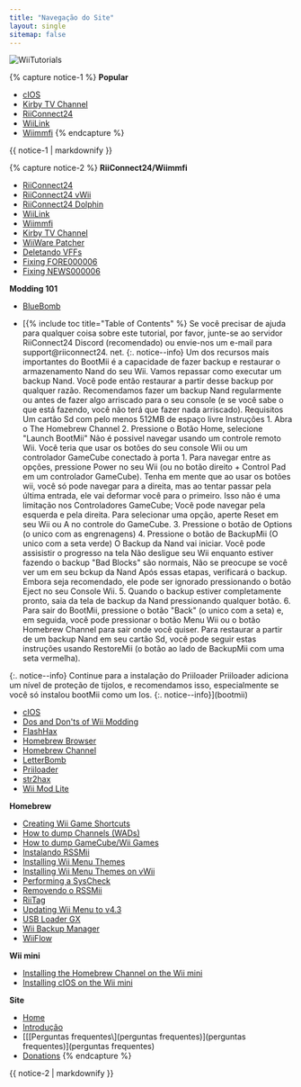 ```yaml
---
title: "Navegação do Site"
layout: single
sitemap: false
---
```


![WiiTutorials](/images/WiiTutorials.jpg)

{% capture notice-1 %}
**Popular**

+ [cIOS](cios)
+ [Kirby TV Channel](kirby-tv)
+ [RiiConnect24](riiconnect24)
+ [WiiLink](wiilink)
+ [Wiimmfi](wiimmfi)
{% endcapture %}
<div class="notice--info">{{ notice-1 | markdownify }}</div>

{% capture notice-2 %}
**RiiConnect24/Wiimmfi**
+ [RiiConnect24](riiconnect24)
+ [RiiConnect24 vWii](riiconnect24-vwii)
+ [RiiConnect24 Dolphin](riiconnect24-dolphin)
+ [WiiLink](wiilink)
+ [Wiimmfi](wiimmfi)
+ [Kirby TV Channel](kirby-tv)
+ [WiiWare Patcher](wiiwarepatcher)
+ [Deletando VFFs](deleting-vffs)
+ [Fixing FORE000006](riiconnect24-batteryfix)
+ [Fixing NEWS000006](news000006)

**Modding 101**
+ [BlueBomb](bluebomb)
* [{% include toc title="Table of Contents" %}
Se você precisar de ajuda para qualquer coisa sobre este tutorial, por favor, junte-se ao servidor RiiConnect24 Discord (recomendado) ou envie-nos um e-mail para support@riiconnect24. net.
{:. notice--info}
Um dos recursos mais importantes do BootMii é a capacidade de fazer backup e restaurar o armazenamento Nand do seu Wii. Vamos repassar como executar um backup Nand. Você pode então restaurar a partir desse backup por qualquer razão. Recomendamos fazer um backup Nand regularmente ou antes de fazer algo arriscado para o seu console (e se você sabe o que está fazendo, você não terá que fazer nada arriscado). Requisitos Um cartão Sd com pelo menos 512MB de espaço livre Instruções 1. Abra o The Homebrew Channel 2. Pressione o Botão Home, selecione "Launch BootMii" Não é possivel navegar usando um controle remoto Wii. Você teria que usar os botões do seu console Wii ou um controlador GameCube conectado à porta 1. Para navegar entre as opções, pressione Power no seu Wii (ou no botão direito + Control Pad em um controlador GameCube). Tenha em mente que ao usar os botões wii, você só pode navegar para a direita, mas ao tentar passar pela última entrada, ele vai deformar você para o primeiro. Isso não é uma limitação nos Controladores GameCube; Você pode navegar pela esquerda e pela direita. Para selecionar uma opção, aperte Reset em seu Wii ou A no controle do GameCube. 3. Pressione o botão de Options (o unico com as engrenagens) 4. Pressione o botão de BackupMii (O unico com a seta verde) O Backup da Nand vai iniciar. Você pode assisistir o progresso na tela Não desligue seu Wii enquanto estiver fazendo o backup "Bad Blocks" são normais, Não se preocupe se você ver um em seu bckup da Nand Após essas etapas, verificará o backup. Embora seja recomendado, ele pode ser ignorado pressionando o botão Eject no seu Console Wii. 5. Quando o backup estiver completamente pronto, saia da tela de backup da Nand pressionando qualquer botão. 6. Para sair do BootMii, pressione o botão "Back" (o unico com a seta) e, em seguida, você pode pressionar o botão Menu Wii ou o botão Homebrew Channel para sair onde você quiser. Para restaurar a partir de um backup Nand em seu cartão Sd, você pode seguir estas instruções usando RestoreMii (o botão ao lado de BackupMii com uma seta vermelha).

{:. notice--info}
 Continue para a instalação do Priiloader Priiloader adiciona um nível de proteção de tijolos, e recomendamos isso, especialmente se você só instalou bootMii como um Ios.
{:. notice--info}](bootmii)
+ [cIOS](cios)
+ [Dos and Don'ts of Wii Modding](dosanddonts)
+ [FlashHax](flashhax)
+ [Homebrew Browser](hbb)
+ [Homebrew Channel](hbc)
+ [LetterBomb](letterbomb)
+ [Priiloader](priiloader)
+ [str2hax](str2hax)
+ [Wii Mod Lite](wiimodlite)

**Homebrew**
+ [Creating Wii Game Shortcuts](wiigsc)
+ [How to dump Channels (WADs)](dump-wads)
+ [How to dump GameCube/Wii Games](dump-games)
+ [Instalando RSSMii](rssmii)
+ [Installing Wii Menu Themes](themes)
+ [Installing Wii Menu Themes on vWii](themes-vwii)
+ [Performing a SysCheck](syscheck)
+ [Removendo o RSSMii](rssmii-remove)
+ [RiiTag](riitag)
+ [Updating Wii Menu to v4.3](update)
+ [USB Loader GX](usbloadergx)
+ [Wii Backup Manager](wiibackupmanager)
+ [WiiFlow](wiiflow)

**Wii mini**
+ [Installing the Homebrew Channel on the Wii mini](hbc-mini)
+ [Installing cIOS on the Wii mini](cios-mini)

**Site**
+ [Home](/)
+ [Introdução](Prepare-se)
+ [\[\[Perguntas frequentes\\](perguntas frequentes)](perguntas frequentes)](perguntas frequentes)
+ [Donations](donations)
{% endcapture %}
<div class="notice--primary">{{ notice-2 | markdownify }}</div>
